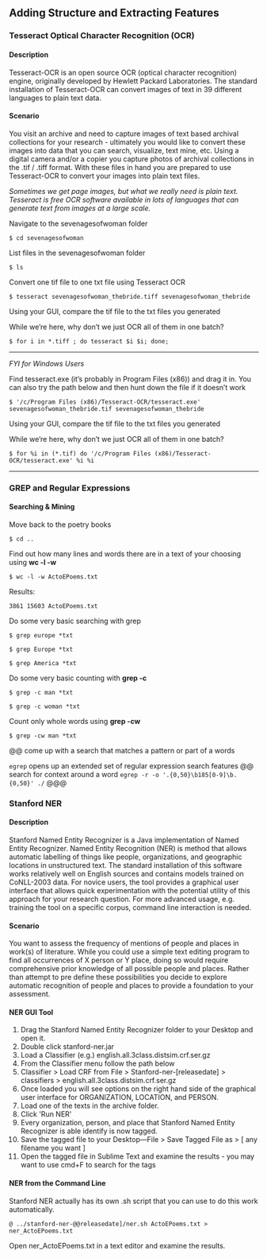 ## Adding Structure and Extracting Features
### Tesseract Optical Character Recognition (OCR)

#### Description
Tesseract-OCR is an open source OCR (optical character recognition) engine, originally developed by Hewlett Packard Laboratories. The standard installation of Tesseract-OCR can convert images of text in 39 different languages to plain text data.  

#### Scenario
You visit an archive and need to capture images of text based archival collections for your research - ultimately you would like to convert these images into data that you can search, visualize, text mine, etc. Using a digital camera and/or a copier you capture photos of archival collections in the .tif / .tiff format. With these files in hand you are prepared to use Tesseract-OCR to convert your images into plain text files.

*Sometimes we get page images, but what we really need is plain text. Tesseract is free OCR software available in lots of languages that can generate text from images at a large scale.*

Navigate to the sevenagesofwoman folder

`$ cd sevenagesofwoman`

List files in the sevenagesofwoman folder

`$ ls`

Convert one tif file to one txt file using Tesseract OCR

`$ tesseract sevenagesofwoman_thebride.tiff sevenagesofwoman_thebride`

Using your GUI, compare the tif file to the txt files you generated

While we’re here, why don’t we just OCR all of them in one batch?

`$ for i in *.tiff ; do tesseract $i $i; done;`

----
*FYI for Windows Users*

Find tesseract.exe (it’s probably in Program Files (x86)) and drag it
in. You can also try the path below and then hunt down the file if it
doesn’t work

`$ '/c/Program Files (x86)/Tesseract-OCR/tesseract.exe' sevenagesofwoman_thebride.tif sevenagesofwoman_thebride`

Using your GUI, compare the tif file to the txt files you generated

While we’re here, why don’t we just OCR all of them in one batch?

`$ for %i in (*.tif) do '/c/Program Files
(x86)/Tesseract-OCR/tesseract.exe' %i %i`

----

### GREP and Regular Expressions

#### Searching & Mining

Move back to the poetry books

`$ cd ..`

Find out how many lines and words there are in a text of your choosing using **wc -l -w**

`$ wc -l -w ActoEPoems.txt`

Results:

```
3861 15603 ActoEPoems.txt
```

Do some very basic searching with grep

`$ grep europe *txt`

`$ grep Europe *txt`

`$ grep America *txt`

Do some very basic counting with **grep -c**

`$ grep -c man *txt`

`$ grep -c woman *txt`

Count only whole words using **grep -cw**

`$ grep -cw man *txt`

@@ come up with a search that matches a pattern or part of a words

`egrep` opens up an extended set of regular expression search features @@
search for context around a word
`egrep -r -o '.{0,50}\b185[0-9]\b.{0,50}' ./`
@@@

### Stanford NER

#### Description
Stanford Named Entity Recognizer is a Java implementation of Named Entity Recognizer. Named
Entity Recognition (NER) is method that allows automatic labelling of things like people,
organizations, and geographic locations in unstructured text. The standard installation of this
software works relatively well on English sources and contains models trained on CoNLL-2003
data. For novice users, the tool provides a graphical user interface that allows quick
experimentation with the potential utility of this approach for your research question. For more
advanced usage, e.g. training the tool on a specific corpus, command line interaction is needed.

#### Scenario

You want to assess the frequency of mentions of people and places in work(s) of literature. While
you could use a simple text editing program to find all occurrences of X person or Y place, doing
so would require comprehensive prior knowledge of all possible people and places. Rather than
attempt to pre define these possibilities you decide to explore automatic recognition of people
and places to provide a foundation to your assessment.

#### NER GUI Tool

1. Drag the Stanford Named Entity Recognizer folder to your Desktop and open it.
1. Double click stanford-ner.jar
1. Load a Classifier (e.g.) english.all.3class.distsim.crf.ser.gz
1. From the Classifier menu follow the path below
1. Classifier > Load CRF from File > Stanford-ner-[releasedate] > classifiers > english.all.3class.distsim.crf.ser.gz
1. Once loaded you will see options on the right hand side of the graphical user interface for ORGANIZATION, LOCATION, and PERSON.
1. Load one of the texts in the archive folder.
1. Click 'Run NER'
1. Every organization, person, and place that Stanford Named Entity Recognizer is able identify is now tagged.
1. Save the tagged file to your Desktop—File > Save Tagged File as > [ any filename you want ]
1. Open the tagged file in Sublime Text and examine the results - you may want to use cmd+F to search for the tags

#### NER from the Command Line

Stanford NER actually has its own .sh script that you can use to do this work automatically.

`@ ../stanford-ner-@@releasedate]/ner.sh ActoEPoems.txt > ner_ActoEPoems.txt`

Open ner_ActoEPoems.txt in a text editor and examine the results.
